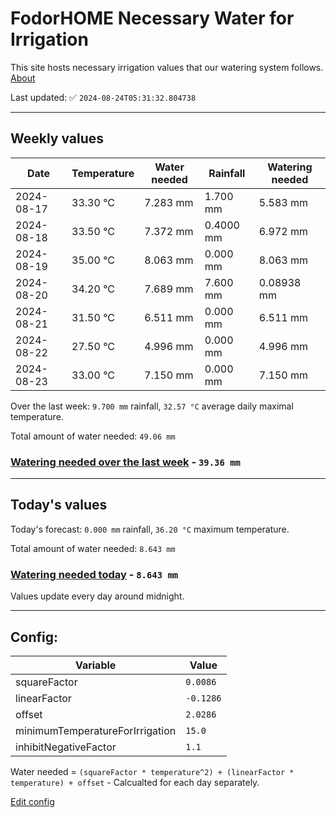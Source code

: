 # FodorHOME Necessary Water for Irrigation

This site hosts necessary irrigation values that our watering system follows. [About](https://github.com/redyau/irrigation)

Last updated: ✅ `2024-08-24T05:31:32.804738`

---

## Weekly values

| Date | Temperature | Water needed | Rainfall | Watering needed |
|-----|-----|-----|-----|-----|
| 2024-08-17 | 33.30 °C | 7.283 mm | 1.700 mm | 5.583 mm |
| 2024-08-18 | 33.50 °C | 7.372 mm | 0.4000 mm | 6.972 mm |
| 2024-08-19 | 35.00 °C | 8.063 mm | 0.000 mm | 8.063 mm |
| 2024-08-20 | 34.20 °C | 7.689 mm | 7.600 mm | 0.08938 mm |
| 2024-08-21 | 31.50 °C | 6.511 mm | 0.000 mm | 6.511 mm |
| 2024-08-22 | 27.50 °C | 4.996 mm | 0.000 mm | 4.996 mm |
| 2024-08-23 | 33.00 °C | 7.150 mm | 0.000 mm | 7.150 mm |


Over the last week: `9.700 mm` rainfall, `32.57 °C` average daily maximal temperature.

Total amount of water needed: `49.06 mm`

### [Watering needed over the last week](lastweek.txt) - `39.36 mm`

---

## Today's values

Today's forecast: `0.000 mm` rainfall, `36.20 °C` maximum temperature.

Total amount of water needed: `8.643 mm`

### [Watering needed today](today.txt) - `8.643 mm`

Values update every day around midnight.

---

## Config:

| Variable | Value |
|-----|-----|
| squareFactor | `0.0086` |
| linearFactor | `-0.1286` |
| offset | `2.0286` |
| minimumTemperatureForIrrigation | `15.0` |
| inhibitNegativeFactor | `1.1` |

Water needed = `(squareFactor * temperature^2) + (linearFactor * temperature) + offset` - Calcualted for each day separately.

[Edit config](https://github.com/RedyAu/irrigation/edit/main/config.json)
